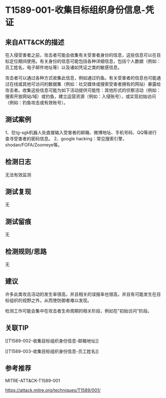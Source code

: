 # T1589-001-收集目标组织身份信息-凭证

## 来自ATT&CK的描述

在入侵受害者之前，攻击者可能会收集有关受害者身份的信息，这些信息可以在目标定位期间使用。有关身份的信息可能包括各种详细信息，包括个人数据（例如：员工姓名，电子邮件地址等）以及诸如凭证之类的敏感信息。

攻击者可以通过各种方式收集此信息，例如通过钓鱼。有关受害者的信息也可能通过在线或其他可访问的数据集（例如：社交媒体或搜索受害者拥有的网站）暴露给攻击者。收集这些信息可能为如下活动提供可能性：其他形式的侦察活动（例如：搜索开放网站/域）或钓鱼，建立运营资源（例如：入侵账号），或实现初始访问（例如：钓鱼攻击或有效账号）。

## 测试案例

1、在tg-sgk机器人处直接输入受害者的邮箱、微博地址、手机号码、QQ等进行查寻受害者的密码信息。
2、google hacking：常见搜索引擎，shodan/FOFA/Zoomeye等。

## 检测日志

无法有效监测

## 测试复现

无

## 测试留痕

无

## 检测规则/思路

无

## 建议

许多此类攻击活动的发生率很高，并且相关的误报率也很高，并且有可能发生在目标组织的视野之外，从而使防御者难以发现。

检测工作可能会集中在攻击者生命周期的相关阶段，例如在"初始访问"阶段。

## 关联TIP

[[T1589-002-收集目标组织身份信息-邮箱地址]]

[[T1589-003-收集目标组织身份信息-员工姓名]]

## 参考推荐

MITRE-ATT&CK-T1589-001

<https://attack.mitre.org/techniques/T1589/001/>
